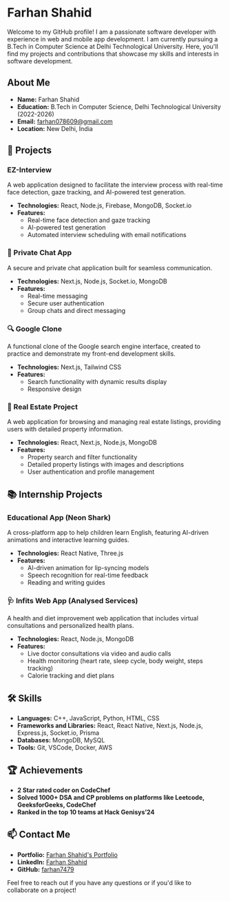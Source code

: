 # Farhan Shahid

Welcome to my GitHub profile! I am a passionate software developer with experience in web and mobile app development. I am currently pursuing a B.Tech in Computer Science at Delhi Technological University. Here, you'll find my projects and contributions that showcase my skills and interests in software development.

## About Me

- **Name:** Farhan Shahid
- **Education:** B.Tech in Computer Science, Delhi Technological University (2022-2026)
- **Email:** farhan078609@gmail.com
- **Location:** New Delhi, India

## 🌟 Projects

### EZ-Interview
A web application designed to facilitate the interview process with real-time face detection, gaze tracking, and AI-powered test generation.

- **Technologies:** React, Node.js, Firebase, MongoDB, Socket.io
- **Features:**
  - Real-time face detection and gaze tracking
  - AI-powered test generation
  - Automated interview scheduling with email notifications

### 🔐 Private Chat App
A secure and private chat application built for seamless communication.

- **Technologies:** Next.js, Node.js, Socket.io, MongoDB
- **Features:**
  - Real-time messaging
  - Secure user authentication
  - Group chats and direct messaging

### 🔍 Google Clone
A functional clone of the Google search engine interface, created to practice and demonstrate my front-end development skills.

- **Technologies:** Next.js, Tailwind CSS
- **Features:**
  - Search functionality with dynamic results display
  - Responsive design

### 🏡 Real Estate Project
A web application for browsing and managing real estate listings, providing users with detailed property information.

- **Technologies:** React, Next.js, Node.js, MongoDB
- **Features:**
  - Property search and filter functionality
  - Detailed property listings with images and descriptions
  - User authentication and profile management

## 📚 Internship Projects

### Educational App (Neon Shark)
A cross-platform app to help children learn English, featuring AI-driven animations and interactive learning guides.

- **Technologies:** React Native, Three.js
- **Features:**
  - AI-driven animation for lip-syncing models
  - Speech recognition for real-time feedback
  - Reading and writing guides

### 🩺 Infits Web App (Analysed Services)
A health and diet improvement web application that includes virtual consultations and personalized health plans.

- **Technologies:** React, Node.js, MongoDB
- **Features:**
  - Live doctor consultations via video and audio calls
  - Health monitoring (heart rate, sleep cycle, body weight, steps tracking)
  - Calorie tracking and diet plans

## 🛠️ Skills

- **Languages:** C++, JavaScript, Python, HTML, CSS
- **Frameworks and Libraries:** React, React Native, Next.js, Node.js, Express.js, Socket.io, Prisma
- **Databases:** MongoDB, MySQL
- **Tools:** Git, VSCode, Docker, AWS

## 🏆 Achievements

- **2 Star rated coder on CodeChef**
- **Solved 1000+ DSA and CP problems on platforms like Leetcode, GeeksforGeeks, CodeChef**
- **Ranked in the top 10 teams at Hack Genisys’24**

## 📫 Contact Me

- **Portfolio:** [Farhan Shahid's Portfolio](https://farhan-shahid-portfolio.netlify.app/)
- **LinkedIn:** [Farhan Shahid](https://www.linkedin.com/in/farhan-shahid-709baa248/)
- **GitHub:** [farhan7479](https://github.com/farhan7479)

Feel free to reach out if you have any questions or if you'd like to collaborate on a project!
